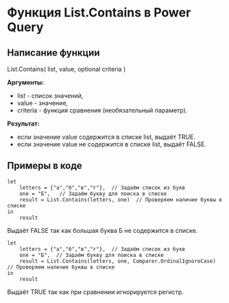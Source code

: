 # Функция List.Contains в Power Query

## Написание функции
List.Contains( list, value, optional criteria )

**Аргументы:**  
* list - список значений,  
* value - значение,   
* criteria - функция сравнения (необязательный параметр).  

**Результат:**  
* если значение value содержится в списке list, выдаёт TRUE.  
* если значение value не содержится в списке list, выдаёт FALSE.  

## Примеры в коде
```
let  
    letters = {"a","б","в","г"},  // Задаём список из букв
    one = "Б",   // Задаём букву для поиска в списке
    result = List.Contains(letters, one)  // Проверяем наличие буквы в списке
in 
    result  
```
Выдаёт FALSE так как большая буква Б не содержится в списке.

```
let  
    letters = {"a","б","в","г"},  // Задаём список из букв
    one = "Б",  // Задаём букву для поиска в списке
    result = List.Contains(letters, one, Comparer.OrdinalIgnoreCase)  // Проверяем наличие буквы в списке
in 
    result  
```
Выдаёт TRUE так как при сравнении игнорируется регистр.
